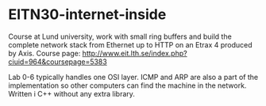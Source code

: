 # EITN30-internet-inside
Course at Lund university, work with small ring buffers and build the complete network stack from Ethernet up to HTTP on an Etrax 4 produced by Axis. Course page: http://www.eit.lth.se/index.php?ciuid=964&coursepage=5383

Lab 0-6 typically handles one OSI layer. ICMP and ARP are also a part of the implementation so other computers can find the machine in the network. Written i C++ without any extra library. 
